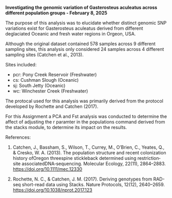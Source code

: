 **Investigating the genomic variation of Gasterosteus aculeatus across different population groups - February 8, 2025**

The purpose of this analysis was to elucidate whether distinct genomic SNP variations exist for Gasterosteus aculeatus derived from different deglaciated Oceanic and fresh water regions in Orgeon, USA.

Although the original dataset contained 578 samples across 9 different sampling sites, this analysis only considered 24 samples across 4 different sampling sites (Catchen et al., 2013).

Sites included:
- pcr: Pony Creek Reservoir (Freshwater)
- cs: Cushman Slough (Oceanic)
- sj: South Jetty (Oceanic)
- wc: Winchester Creek (Freshwater)

The protocal used for this analysis was primarily derived from the protocol developed by Rochette and Catchen (2017). 

For this Assignment a PCA and Fst analysis was conducted to determine the affect of adjusting the r paramter in the populations command derived from the stacks module, to determine its impact on the results.

References:
1. Catchen, J., Bassham, S., Wilson, T., Currey, M., O’Brien, C., Yeates, Q., & Cresko, W. A. (2013). The population structure and recent colonization history ofOregon threespine stickleback determined using restriction‐site associatedDNA‐sequencing. Molecular Ecology, 22(11), 2864–2883. https://doi.org/10.1111/mec.12330

2. Rochette, N. C., & Catchen, J. M. (2017). Deriving genotypes from RAD-seq short-read data using Stacks. Nature Protocols, 12(12), 2640–2659. https://doi.org/10.1038/nprot.2017.123   
